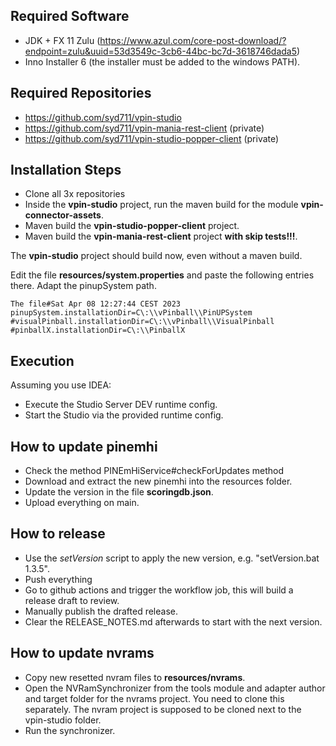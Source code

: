 ## Required Software

- JDK + FX 11 Zulu (https://www.azul.com/core-post-download/?endpoint=zulu&uuid=53d3549c-3cb6-44bc-bc7d-3618746dada5)
- Inno Installer 6 (the installer must be added to the windows PATH).


## Required Repositories

- https://github.com/syd711/vpin-studio
- https://github.com/syd711/vpin-mania-rest-client (private)
- https://github.com/syd711/vpin-studio-popper-client (private)


## Installation Steps

- Clone all 3x repositories
- Inside the **vpin-studio** project, run the maven build for the module **vpin-connector-assets**.
- Maven build the **vpin-studio-popper-client** project.
- Maven build the **vpin-mania-rest-client** project **with skip tests!!!**.

The **vpin-studio** project should build now, even without a maven build.

Edit the file **resources/system.properties** and paste the following entries there.
Adapt the pinupSystem path.

```
The file#Sat Apr 08 12:27:44 CEST 2023
pinupSystem.installationDir=C\:\\vPinball\\PinUPSystem
#visualPinball.installationDir=C\:\\vPinball\\VisualPinball
#pinballX.installationDir=C\:\\PinballX
``` 

## Execution

Assuming you use IDEA:

- Execute the Studio Server DEV runtime config.
- Start the Studio via the provided runtime config.

## How to update pinemhi

- Check the method PINEmHiService#checkForUpdates method
- Download and extract the new pinemhi into the resources folder.
- Update the version in the file **scoringdb.json**.
- Upload everything on main.

## How to release

- Use the _setVersion_ script to apply the new version, e.g. "setVersion.bat 1.3.5".
- Push everything
- Go to github actions and trigger the workflow job, this will build a release draft to review.
- Manually publish the drafted release.
- Clear the RELEASE_NOTES.md afterwards to start with the next version.


## How to update nvrams

- Copy new resetted nvram files to **resources/nvrams**.
- Open the NVRamSynchronizer from the tools module and adapter author and target folder for the nvrams project. You need to clone this separately. The nvram project is supposed to be cloned next to the vpin-studio folder.
- Run the synchronizer.
